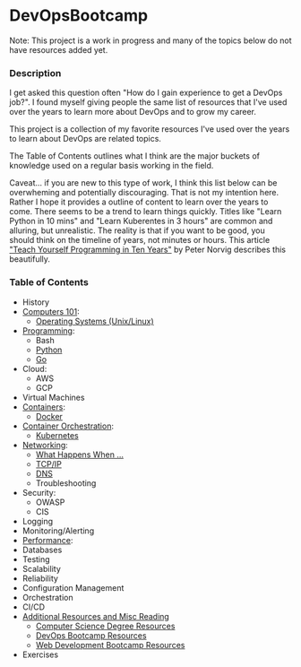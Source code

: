 # DevOpsBootcamp

Note: This project is a work in progress and many of the topics below do not have resources added yet.

### Description

I get asked this question often "How do I gain experience to get a DevOps job?".  I found myself giving people the same list of resources that I've used over the years to learn more about DevOps and to grow my career.

This project is a collection of my favorite resources I've used over the years to learn about DevOps are related topics.

The Table of Contents outlines what I think are the major buckets of knowledge used on a regular basis working in the field.

Caveat... if you are new to this type of work, I think this list below can be overwheming and potentially discouraging. That is not my intention here. Rather I hope it provides a outline of content to learn over the years to come.  There seems to be a trend to learn things quickly. Titles like "Learn Python in 10 mins" and "Learn Kuberentes in 3 hours" are common and alluring, but unrealistic. The reality is that if you want to be good, you should think on the timeline of years, not minutes or hours. This article ["Teach Yourself Programming in Ten Years"](http://norvig.com/21-days.html) by Peter Norvig describes this beautifully.

### Table of Contents

- History
- [Computers 101](computers):
  - [Operating Systems (Unix/Linux)](programming#operating-systems)
- [Programming](programming):
	- Bash
	- [Python](programming#python)
	- [Go](programming#go)
- Cloud:
	- AWS
	- GCP
- Virtual Machines
- [Containers](containers):
	- [Docker](containers#docker)
- [Container Orchestration](containerorchestration):
	- [Kubernetes](containerorchestration#kubernetes)
- [Networking](networking):
	- [What Happens When ...](networking#what-happens-when)
	- [TCP/IP](networking#tcpip)
	- [DNS](networking#dns)
	- Troubleshooting
- Security:
	- OWASP
	- CIS
- Logging
- Monitoring/Alerting
- [Performance](performance):
- Databases
- Testing
- Scalability
- Reliability
- Configuration Management
- Orchestration
- CI/CD
- [Additional Resources and Misc Reading](resources)
	- [Computer Science Degree Resources](resources#computer-science-degree-resources)
	- [DevOps Bootcamp Resources](resources#devops-bootcamp-resources)
	- [Web Development Bootcamp Resources](resources#web-development-bootcamp-resources)
- Exercises
